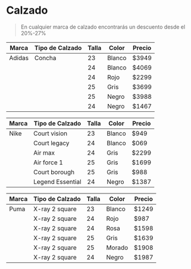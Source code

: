 # Calzado

> En cualquier marca de calzado encontrarás un descuento desde el 20%-27%

| Marca | Tipo de Calzado | Talla |  Color | Precio | 
|-------|----------------|-------|--------|-------|
| Adidas | Concha | 23 | Blanco | $3949 | 
|      |  | 24 | Blanco | $4069 | 
|      |  | 24 | Rojo | $2299 | 
|      |  |25 | Gris | $3699 | 
|      |  | 25 | Negro | $3988 | 
|      |  | 24 | Negro | $1467 | 

| Marca | Tipo de Calzado | Talla |  Color | Precio | 
|-------|----------------|-------|--------|-------|
| Nike | Court vision | 23 | Blanco | $949 | 
|      | Court legacy | 24 | Blanco | $069 | 
|      | Air max | 24 | Gris | $2299 | 
|      | Air force 1 |25 | Gris | $1699 | 
|      | Court borough | 25 | Gris | $988 | 
|      | Legend Essential | 24 | Negro | $1387 | 

| Marca | Tipo de Calzado | Talla |  Color | Precio | 
|-------|----------------|-------|--------|-------|
| Puma | X-ray 2 square | 23 | Blanco | $1249 | 
|      | X-ray 2 square | 24 | Rojo | $987 | 
|      | X-ray 2 square | 24 | Rosa | $1598 | 
|      | X-ray 2 square | 25 | Gris | $1639 | 
|      | X-ray 2 square | 25 | Morado | $1908 | 
|      | X-ray 2 square | 24 | Negro | $1987 |
